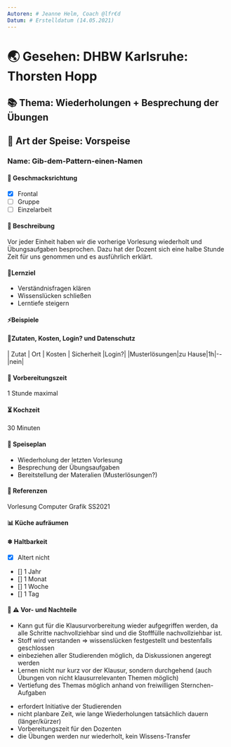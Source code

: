 ```yaml
---
Autoren: # Jeanne Helm, Coach @lfr€d
Datum: # Erstelldatum (14.05.2021)
---
```


# <!-- Name des Rezepts -->

# 🌏 Gesehen: DHBW Karlsruhe: Thorsten Hopp

## 📚 Thema: Wiederholungen + Besprechung der Übungen

## 🍲 Art der Speise: Vorspeise

### Name: Gib-dem-Pattern-einen-Namen

#### 🍹 Geschmacksrichtung
- [x] Frontal
- [ ] Gruppe
- [ ] Einzelarbeit

#### 📄 Beschreibung 
Vor jeder Einheit haben wir die vorherige Vorlesung wiederholt und Übungsaufgaben besprochen. Dazu hat der Dozent sich eine halbe Stunde Zeit für uns genommen und es ausführlich erklärt.

#### 🏁Lernziel
<!-- Hier wird das Rezept (Lernziele) beschrieben. -->
* Verständnisfragen klären
* Wissenslücken schließen
* Lerntiefe steigern

#### ⚡Beispiele

#### 📜Zutaten, Kosten, Login? und Datenschutz 
<!-- Bei den Zutaten sind die Kosten zu bedenken. Weiterhin könnte man hier eine Anmerkung zum Datenschutz machen. -->

| Zutat | Ort | Kosten | Sicherheit |Login?|
|Musterlösungen|zu Hause|1h|--|nein|

#### 🚧 Vorbereitungszeit 
<!-- Hier geht es darum, wie lange eine Vorbereitung für die Einheit dauert. Ein Lernvideo kann mehrere Stunden dauern. -->
1 Stunde maximal

#### ⏳ Kochzeit 
<!-- bspw. "max. 10 Minuten" wie lange wird dieses Format angewendet -->
30 Minuten

#### 🍴 Speiseplan 
<!--
Ablauf
    Hier sollte man ganz genau beschreiben, wie das geht, damit es auch gut ankommt. Ein Poll, beispielsweise, wo nur der Fragesteller die Antworten sieht ist nicht best-practice. Daher bitte gerne viel Detail hier, dass man das Szenario wirklich nachstellen kann.
    
    Zu vermeiden ist ala: "Kochen Sie die Nudeln bis sie fertig sind." 
-->

- Wiederholung der letzten Vorlesung
- Besprechung der Übungsaufgaben
- Bereitstellung der Materalien (Musterlösungen?)


#### 📑 Referenzen
<!-- Hier wäre es sehr schön, wenn man ein Beispiel zeigen könnte, das idealerweise offen, zb auf GIT liegt. -->
Vorlesung Computer Grafik SS2021

#### 📊 Küche aufräumen 

#### ❄ Haltbarkeit
<!--
    Einmal hergestellt, wie Joghurt z.B., kann man die Einheit leicht wieder verwenden, sodass die Vorbereitungszeit amortiziert wird.

    Die entsprechende Box ankreuzen: - [x]
-->

- [x] Altert nicht
- [] 1 Jahr
- [] 1 Monat
- [] 1 Woche
- [] 1 Tag
<!-- - [] eigene Angabe -->

#### 🤔 ⚠️ Vor- und Nachteile
<!-- Diskussion -->
+ Kann gut für die Klausurvorbereitung wieder aufgegriffen werden, da alle Schritte nachvollziehbar sind und die Stofffülle nachvollziehbar ist.
+ Stoff wird verstanden => wissenslücken festgestellt und bestenfalls geschlossen
+ einbeziehen aller Studierenden möglich, da Diskussionen angeregt werden
+ Lernen nicht nur kurz vor der Klausur, sondern durchgehend (auch Übungen von nicht klausurrelevanten Themen möglich)
+ Vertiefung des Themas möglich anhand von freiwilligen Sternchen-Aufgaben

- erfordert Initiative der Studierenden
- nicht planbare Zeit, wie lange Wiederholungen tatsächlich dauern (länger/kürzer)
- Vorbereitungszeit für den Dozenten
- die Übungen werden nur wiederholt, kein Wissens-Transfer 
